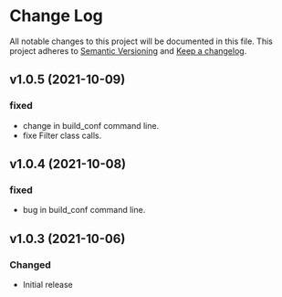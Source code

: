 # Change Log
All notable changes to this project will be documented in this file.
This project adheres to [Semantic Versioning](http://semver.org/) and [Keep a changelog](https://github.com/olivierlacan/keep-a-changelog).

 <!--next-version-placeholder-->

## v1.0.5 (2021-10-09)
### fixed
- change in build_conf command line.
- fixe Filter class calls.

## v1.0.4 (2021-10-08)
### fixed
- bug in build_conf command line.

## v1.0.3 (2021-10-06)
### Changed
- Initial release

